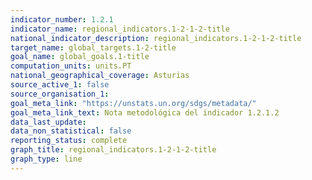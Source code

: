 ```yaml
---
indicator_number: 1.2.1
indicator_name: regional_indicators.1-2-1-2-title
national_indicator_description: regional_indicators.1-2-1-2-title
target_name: global_targets.1-2-title
goal_name: global_goals.1-title
computation_units: units.PT
national_geographical_coverage: Asturias
source_active_1: false
source_organisation_1:  
goal_meta_link: "https://unstats.un.org/sdgs/metadata/"
goal_meta_link_text: Nota metodológica del indicador 1.2.1.2
data_last_update:  
data_non_statistical: false
reporting_status: complete
graph_title: regional_indicators.1-2-1-2-title
graph_type: line
---
```


